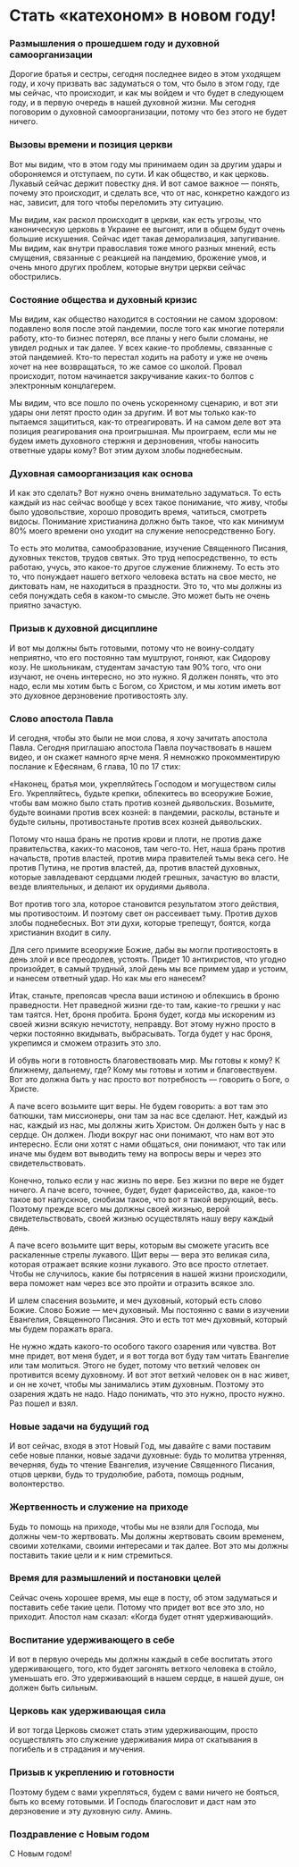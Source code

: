 # Стать «катехоном» в новом году!

### Размышления о прошедшем году и духовной самоорганизации  
Дорогие братья и сестры, сегодня последнее видео в этом уходящем году, и хочу призвать вас задуматься о том, что было в этом году, где мы сейчас, что происходит, и как мы войдем и что будет в следующем году, и в первую очередь в нашей духовной жизни. Мы сегодня поговорим о духовной самоорганизации, потому что без этого не будет ничего.  

### Вызовы времени и позиция церкви  
Вот мы видим, что в этом году мы принимаем один за другим удары и обороняемся и отступаем, по сути. И как общество, и как церковь. Лукавый сейчас держит повестку дня. И вот самое важное — понять, почему это происходит, и сделать все, что от нас, конкретно каждого из нас, зависит, для того чтобы переломить эту ситуацию.  

Мы видим, как раскол происходит в церкви, как есть угрозы, что каноническую церковь в Украине ее выгонят, или в общем будут очень большие искушения. Сейчас идет такая деморализация, запугивание. Мы видим, как внутри православия тоже много разных мнений, есть смущения, связанные с реакцией на пандемию, брожение умов, и очень много других проблем, которые внутри церкви сейчас обострились.  

### Состояние общества и духовный кризис  
Мы видим, как общество находится в состоянии не самом здоровом: подавлено воля после этой пандемии, после того как многие потеряли работу, кто-то бизнес потерял, все планы у него были сломаны, не увидел родных и так далее. У всех какие-то проблемы, связанные с этой пандемией. Кто-то перестал ходить на работу и уже не очень хочет на нее возвращаться, то же самое со школой. Провал происходит, потом начинается закручивание каких-то болтов с электронным концлагерем.  

Мы видим, что все пошло по очень ускоренному сценарию, и вот эти удары они летят просто один за другим. И вот мы только как-то пытаемся защититься, как-то отреагировать. И на самом деле вот эта позиция реагирования она проигрышная. Мы проиграем, если мы не будем иметь духовного стержня и дерзновения, чтобы наносить ответные удары кому? Вот этим духом злобы поднебесным.  

### Духовная самоорганизация как основа  
И как это сделать? Вот нужно очень внимательно задуматься. То есть каждый из нас сейчас вообще у всех такое понимание, что живу, чтобы было удовольствие, хорошо проводить время, чатиться, смотреть видосы. Понимание христианина должно быть такое, что как минимум 80% моего времени оно уходит на служение непосредственно Богу.  

То есть это молитва, самообразование, изучение Священного Писания, духовных текстов, трудов святых. Это труд непосредственно, то есть работаю, учусь, это какое-то другое служение ближнему. То есть это то, что понуждает нашего ветхого человека встать на свое место, не диктовать нам, не находиться в праздности. Это то, что мы должны из себя понуждать себя в каком-то смысле. Это может быть не очень приятно зачастую.  

### Призыв к духовной дисциплине  
И вот мы должны быть готовыми, потому что не воину-солдату неприятно, что его постоянно там муштруют, гоняют, как Сидорову козу. Не школьникам, студентам зачастую там 90% того, что они изучают, не очень интересно, но это нужно. Я должен понять, что это надо, если мы хотим быть с Богом, со Христом, и мы хотим иметь вот это духовное дерзновение противостоять злу.  

### Слово апостола Павла  
И сегодня, чтобы это были не мои слова, я хочу зачитать апостола Павла. Сегодня приглашаю апостола Павла поучаствовать в нашем видео, и он скажет намного ярче меня. Я немножко прокомментирую послание к Ефесянам, 6 глава, 10 по 17 стих:  

«Наконец, братья мои, укрепляйтесь Господом и могуществом силы Его. Укрепляйтесь, будьте крепки, облекитесь во всеоружие Божие, чтобы вам можно было стать против козней дьявольских. Возьмите, будьте воинами против всех козней: в пандемии, расколы, встаньте и будьте сильны, противостаньте против всех козней дьявольских.  

Потому что наша брань не против крови и плоти, не против даже правительства, каких-то масонов, там чего-то. Нет, наша брань против начальств, против властей, против мира правителей тьмы века сего. Не против Путина, не против властей, да, против властей духовных, которые завладевают сердцами людей грешных, зачастую во власти, везде влиятельных, и делают их орудиями дьявола.  

Вот против того зла, которое становится результатом этого действия, мы противостоим. И поэтому свет он рассеивает тьму. Против духов злобы поднебесных. Вот эти духи, которые трепещут, боятся, когда христианин входит в силу.  

Для сего примите всеоружие Божие, дабы вы могли противостоять в день злой и все преодолев, устоять. Придет 10 антихристов, что угодно произойдет, в самый трудный, злой день мы все примем удар и устоим, и нанесем ответный удар. Но как мы его нанесем?  

Итак, станьте, препоясав чресла ваши истиною и облекшись в броню праведности. Нет праведной жизни где-то там, какие-то грешки у нас там таятся. Нет, броня пробита. Броня будет, когда мы искореним из своей жизни всякую нечистоту, неправду. Вот этому нужно просто в черки постоянно вкидывать, выбрасывать. Тогда будет у нас броня, укрепимся и сможем отразить это зло.  

И обувь ноги в готовность благовествовать мир. Мы готовы к кому? К ближнему, дальнему, где? Кому мы готовы и хотим и благовествуем. Вот это должна быть у нас просто вот потребность — говорить о Боге, о Христе.  

А паче всего возьмите щит веры. Не будем говорить: а вот там это батюшки, там миссионеры, они там за нас все сделают. Нет, каждый из нас, каждый из нас, мы должны жить Христом. Он должен быть у нас в сердце. Он должен. Люди вокруг нас они понимают, что нам вот это интересно. Если они хотят с нами общаться, они понимают, что так или иначе мы будем вот выводить тему на вопросы веры и через это свидетельствовать.  

Конечно, только если у нас жизнь по вере. Без жизни по вере не будет ничего. А паче всего, точнее, будет, будет фарисейство, да, какое-то такое вот напускное, снобизм такое, что вот я такой верующий, весь. Поэтому прежде всего мы должны своей жизнью, верой свидетельствовать, своей жизнью осуществлять нашу веру каждый день.  

А паче всего возьмите щит веры, которым вы сможете угасить все раскаленные стрелы лукавого. Щит веры — вера это великая сила, которая отражает всякие козни лукавого. Это все просто отлетает. Чтобы не случилось, какие бы потрясения в нашей жизни происходили, вера поможет нам через все это пройти и отразить всякое зло.  

И шлем спасения возьмите, и меч духовный, который есть слово Божие. Слово Божие — меч духовный. Мы постоянно с вами в изучении Евангелия, Священного Писания. Это и есть тот меч духовный, который мы будем поражать врага.  

Не нужно ждать какого-то особого такого озарения или чувства. Вот мне придет, вот меня будет, и я вот тогда вот буду там читать Евангелие или там молиться. Этого не будет, потому что ветхий человек он противится всему духовному. И вот этот ветхий человек он в нас живет, и он не хочет, чтобы мы занимались этим духовным. Поэтому это озарения ждать не надо. Надо понимать, что это нужно, просто нужно. Раз пошел и взял.  

### Новые задачи на будущий год  
И вот сейчас, входя в этот Новый Год, мы давайте с вами поставим себе новые планки, новые задачи духовные: будь то молитва утренняя, вечерняя, будь то чтение Евангелия, изучение Священного Писания, отцов церкви, будь то трудолюбие, работа, помощь родным, волонтерство.

### Жертвенность и служение на приходе  
Будь то помощь на приходе, чтобы мы не взяли для Господа, мы должны чем-то жертвовать. Мы должны жертвовать своим временем, своими хотелками, своими интересами и так далее. Вот это мы должны поставить такие цели и к ним стремиться.  

### Время для размышлений и постановки целей  
Сейчас очень хорошее время, мы еще в посту, об этом задуматься и поставить себе такие цели. Потому что придет вот все это зло, но приходит. Апостол нам сказал: «Когда будет отнят удерживающий».  

### Воспитание удерживающего в себе  
И вот в первую очередь мы должны каждый в себе воспитать этого удерживающего, того, кто будет загонять ветхого человека в стойло, уменьшать его. Это удерживающий в нашем сердце, в нашей душе, он должен быть сильным.  

### Церковь как удерживающая сила  
И вот тогда Церковь сможет стать этим удерживающим, просто осуществлять это служение удерживания мира от скатывания в погибель и в страдания и мучения.  

### Призыв к укреплению и готовности  
Поэтому будем с вами укрепляться, будем с вами ничего не бояться, быть ко всему готовыми. И Господь благословит и даст нам это дерзновение и эту духовную силу. Аминь.  

### Поздравление с Новым годом  
С Новым годом!


